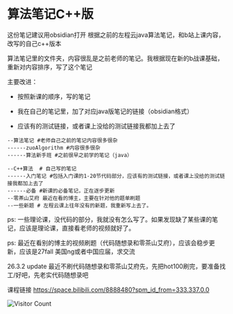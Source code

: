 # 算法笔记C++版

这份笔记建议用obsidian打开
根据之前的左程云java算法笔记，和b站上课内容，改写的自己c++版本

算法笔记里的文件夹，内容很乱是之前老师的笔记。我根据现在新的b战课基础，重新对内容排序，写了这个笔记

主要改进：

- 按照新课的顺序，写的笔记

- 我在自己的笔记里，加了对应java版笔记的链接（obsidian格式）

- 应该有的测试链接，或者课上没给的测试链接我都加上去了

``` 
--算法笔记 #老师自己之前的笔记内容很多很杂
------zuoAlgorithm #内容很多很杂
------算法新手班 #之前很早之前学的笔记（java）

--C++算法  # 自己写的笔记
------入门笔记 #包括入门课的1-20节代码部分，应该有的测试链接，或者课上没给的测试链接我都加上去了
------必备 #新课的必备笔记，正在逐步更新
--零茶山艾府 最近在看的博主，主要在针对他的题单刷题
--一些新题 # 左程云课上往年没有的新题，我重新写上去了。
```

ps: 一些理论课，没代码的部分，我就没有怎么写了。如果发现缺了某些课的笔记，应该是理论课，直接看老师的视频就好了。

ps: 最近在看别的博主的视频刷题（代码随想录和零茶山艾府），应该会稳步更新，应该是27fall 美国ng或者中国应届，求交流

26.3.2  update
最近不刷代码随想录和零茶山艾府先，先把hot100刷完，要准备找工/好吧，先老实代码随想录吧

课程链接 https://space.bilibili.com/8888480?spm_id_from=333.337.0.0

![Visitor Count](https://profile-counter.glitch.me/zuoAlgorithm/count.svg)
